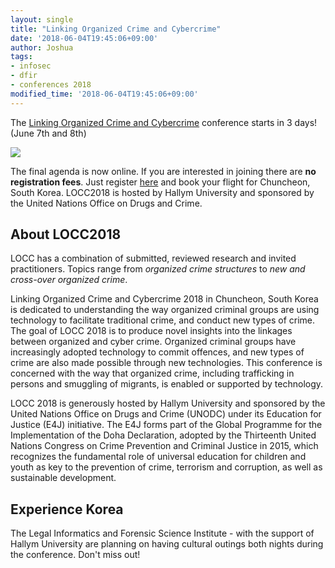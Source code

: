 ```yaml
---
layout: single
title: "Linking Organized Crime and Cybercrime"
date: '2018-06-04T19:45:06+09:00'
author: Joshua
tags:
- infosec
- dfir
- conferences 2018
modified_time: '2018-06-04T19:45:06+09:00'
---
```


The [Linking Organized Crime and Cybercrime](https://locc.dfir.science/) conference starts
in 3 days! (June 7th and 8th)

<img src="https://locc.dfir.science/assets/LOCCConferenceBannerWeb.jpg" />

The final agenda is now online. If you are interested in joining there are **no
registration fees**. Just register [here](https://docs.google.com/forms/d/e/1FAIpQLSfBJN7sDZD0UoHxs7N06fIFm_LDOYAWwNUXdz5G3u-0ZdwQtg/viewform?usp=sf_link) and book your flight for Chuncheon, South Korea. LOCC2018 is hosted by Hallym University and sponsored by the United Nations Office on Drugs and Crime.

## About LOCC2018
LOCC has a combination of submitted, reviewed research and invited practitioners. Topics range from
*organized crime structures* to *new and cross-over organized crime*.

Linking Organized Crime and Cybercrime 2018 in Chuncheon, South Korea is dedicated to understanding the way organized criminal groups are using technology to facilitate traditional crime, and conduct new types of crime. The goal of LOCC 2018 is to produce novel insights into the linkages between organized and cyber crime. Organized criminal groups have increasingly adopted technology to commit offences, and new types of crime are also made possible through new technologies. This conference is concerned with the way that organized crime, including trafficking in persons and smuggling of migrants, is enabled or supported by technology.

LOCC 2018 is generously hosted by Hallym University and sponsored by the United Nations Office on Drugs and Crime (UNODC) under its Education for Justice (E4J) initiative. The E4J forms part of the Global Programme for the Implementation of the Doha Declaration, adopted by the Thirteenth United Nations Congress on Crime Prevention and Criminal Justice in 2015, which recognizes the fundamental role of universal education for children and youth as key to the prevention of crime, terrorism and corruption, as well as sustainable development.

## Experience Korea
The Legal Informatics and Forensic Science Institute - with the support of Hallym University
are planning on having cultural outings both nights during the conference. Don't miss out!
